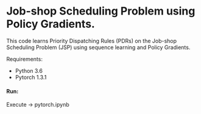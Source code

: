 # Job-shop Scheduling Problem using Policy Gradients.

This code learns Priority Dispatching Rules (PDRs) on the Job-shop Scheduling Problem (JSP) using sequence learning and Policy Gradients. 


Requirements:
- Python 3.6
- Pytorch 1.3.1

#### Run: ####

Execute -> pytorch.ipynb
